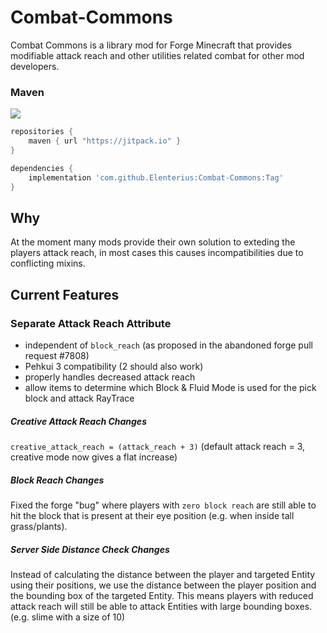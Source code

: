 # Combat-Commons

Combat Commons is a library mod for Forge Minecraft that provides modifiable attack reach and other utilities related combat for other mod developers.

### Maven

[![](https://jitpack.io/v/Elenterius/Combat-Commons.svg)](https://jitpack.io/#Elenterius/Combat-Commons)

```groovy
repositories {
    maven { url "https://jitpack.io" }
}

dependencies {
    implementation 'com.github.Elenterius:Combat-Commons:Tag'
}
```

## Why

At the moment many mods provide their own solution to exteding the players attack reach, in most cases this causes incompatibilities due to conflicting mixins.

## Current Features

### Separate Attack Reach Attribute

- independent of `block_reach` (as proposed in the abandoned forge pull request #7808)
- Pehkui 3 compatibility (2 should also work)
- properly handles decreased attack reach
- allow items to determine which Block & Fluid Mode is used for the pick block and attack RayTrace
 
##### Creative Attack Reach Changes
`creative_attack_reach = (attack_reach + 3)`  (default attack reach = 3, creative mode now gives a flat increase)

##### Block Reach Changes
Fixed the forge "bug" where players with `zero block reach` are still able to hit the block that is present at their eye position (e.g. when inside tall grass/plants).

##### Server Side Distance Check Changes
Instead of  calculating the distance between the player and targeted Entity using their positions, we use the distance between the player position and the bounding box of the targeted Entity. This means players with reduced attack reach will still be able to attack Entities with large bounding boxes. (e.g. slime with a size of 10)

